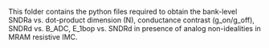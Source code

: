 This folder contains the python files required to obtain the bank-level SNDRa vs. dot-product dimension (N), conductance contrast (g_on/g_off), SNDRd vs. B_ADC, E_1bop vs. SNDRd in presence of analog non-idealities in MRAM resistive IMC.
